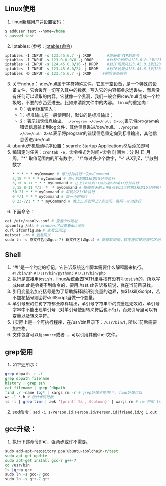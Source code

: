 ## Linux使用
1. linux新建用户并设置密码：
```perl
$ adduser test --home=/home
$ passwd test
```
2. iptables: (参考：[iptables命令](https://www.jianshu.com/p/6994fbe833e7 "iptables命令"))
```perl
iptables -I INPUT -s 123.45.6.7 -j DROP       #屏蔽单个IP的命令
iptables -I INPUT -s 123.0.0.0/8 -j DROP      #封整个段即从123.0.0.1到123.255.255.254的命令
iptables -I INPUT -s 124.45.0.0/16 -j DROP    #封IP段即从123.45.0.1到123.45.255.254的命令
iptables -I INPUT -s 123.45.6.0/24 -j DROP    #封IP段即从123.45.6.1到123.45.6.254的命令是
iptables -D INPUT -s 123.45.6.7 -j DROP		#删除该条规则
```
3. 关于nohup：
/dev/null属于字符特殊文件，它属于空设备，是一个特殊的设备文件，它会丢弃一切写入其中的数据，写入它的内容都会永远丢失，而且没有任何可以读取的内容。它就像一个黑洞，我们一般会把/dev/null当成一个垃圾站，不要的东西丢进去。比如来清除文件中的内容。
Linux的重定向：
	- 0：表示标准输入；
	- 1：标准输出,在一般使用时，默认的是标准输出；
	- 2：表示错误信息输出。
	`./program >/dev/null 2>log`表示将program的错误信息输出到log文件，其他信息丢进/dev/null。
	`./program >/dev/null 2>&1`表示将program的错误信息重定向到标准输出，其他信息丢进/dev/null
4. ubuntu开机启动程序设置：search: Startup Applications然后添加即可
5. 编辑定时任务：`crontab -e`，命令格式为时间+命令
时间为：分 时 日 月 周，"*" 取值范围内的所有数字， "/" 每过多少个数字，"-" 从X到Z，","散列数字
	```perl
	* * * * * myCommand # 每1分钟执行一次myCommand
	3,15 * * * * myCommand # 每小时的第3和第15分钟执行
	3,15 8-11 * * * myCommand # 在上午8点到11点的第3和第15分钟执行
	3,15 8-11 */2  *  * myCommand # 每隔两天的上午8点到11点的第3和第15分钟执行
	30 21 * * * myCommand # 每晚的21:30执行
	0 */1 * * * myCommand # 每一小时执行
	0 23-7/1 * * * myCommand # 晚上11点到早上7点之间，每隔一小时执行
	```
6. 下面命令：
```perl
cat /etc/resolv.conf # 查看dns地址
ipconfig /all # windows可以查看dns地址
curl ifconfig.me # 查看公网ip
netstat -rn # 查看网关
sudo ln -s 原文件名(如gcc-7) 新文件名(如gcc) # 新建软链接，软连接和硬链接的区别在于，软链接新建了一个文件，而硬链接使用的是原来的文件只不过通过类似引用计数的方式来管理。
```

## Shell
1. “#!”是一个约定的标记，它告诉系统这个脚本需要什么解释器来执行。
	`#!/bin/sh`
	`#!/usr/bin/python3`
	`#!/usr/bin/php`
2. 执行是直接用test.sh，linux系统会去PATH里寻找有没有叫test.sh的，所以写成test.sh是会找不到命令的，要用./test.sh告诉系统说，就在当前目录找。
3. 引用变量名加花括号是为了帮助解释器识别变量的边界，如${skill}Script，若不加花括号则会将skillScript当做一个变量。
4. 单引号里的任何字符都会原样输出，单引号字符串中的变量是无效的，单引号字串中不能出现单引号（对单引号使用转义符后也不行）。而双引号里可以有变量以及转义字符。
5. `[`实际上是一个可执行程序，在/usr/bin目录下：`/usr/bin/[`, 所以`[`前后需要加空格。
6. 文件包含可以用`source`或者`.`，可以引用其他shell文件。

## grep使用
1. 如下述所示：
```perl
grep dbpath -r ./
grep dbpath filename
history | grep ssh
cat filename | grep ^dbpath
find ./ -name log* | xargs rm -r # grep好像不能用\*, find好像可以
wc -l *.h # 统计代码行数
ls -l | grep time | awk '{printf %s , $column}' | xargs rm # rm 利用 ls -l, grep, awk 命令删除指定时间创建的文件或者目录，awk把文件逐行的读入，以空格为默认分隔符将每行切片
```
2. sed命令：`sed -i s/Person.id|Person.id/Person.id|friend.id/g 1.out`

## gcc升级：
1. 执行下述命令即可，强两步或许不需要。
```perl
sudo add-apt-repository ppa:ubuntu-toolchain-r/test
sudo apt-get update
sudo apt-get install gcc-7 g++-7
cd /usr/bin
ls |grep gcc
sudo ln -s gcc-7 gcc
sudo ln -s g++-7 g++
```